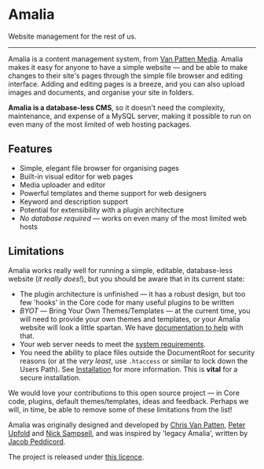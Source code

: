 Amalia
======

Website management for the rest of us.

***

Amalia is a content management system, from [Van Patten Media](http://vanpattenmedia.com). Amalia makes it easy for anyone to have a simple website — and be able to make changes to their site's pages through the simple file browser and editing interface. Adding and editing pages is a breeze, and you can also upload images and documents, and organise your site in folders.

**Amalia is a database-less CMS**, so it doesn't need the complexity, maintenance, and expense of a MySQL server, making it possible to run on even many of the most limited of web hosting packages.

## Features

* Simple, elegant file browser for organising pages
* Built-in visual editor for web pages
* Media uploader and editor
* Powerful templates and theme support for web designers
* Keyword and description support
* Potential for extensibility with a plugin architecture
* *No database required* — works on even many of the most limited web hosts

## Limitations

Amalia works really well for running a simple, editable, database-less website (*it really does!*), but you should be aware that in its current state:

* The plugin architecture is unfinished — it has a robust design, but too few 'hooks' in the Core code for many useful plugins to be written
* *BYOT* — Bring Your Own Themes/Templates — at the current time, you will need to provide your own themes and templates, or your Amalia website will look a little spartan. We have [documentation to help](https://github.com/vanpattenmedia/amalia/wiki/Themes "See the Themes documentation on the wiki") with that.
* Your web server needs to meet the [system requirements](https://github.com/vanpattenmedia/amalia/wiki/System-Requirements).
* You need the ability to place files outside the DocumentRoot for security reasons (or at the *very least*, use `.htaccess` or similar to lock down the Users Path). See [Installation](https://github.com/vanpattenmedia/amalia/wiki/Installation "See Installation help on the wiki") for more information. This is **vital** for a secure installation.

We would love your contributions to this open source project — in Core code, plugins, default themes/templates, ideas and feedback. Perhaps we will, in time, be able to remove some of these limitations from the list!

Amalia was originally designed and developed by [Chris Van Patten](http://chrisvanpatten.com), [Peter Upfold](http://peter.upfold.org.uk/) and [Nick Sampsell](http://nicksampsell.com/), and was inspired by 'legacy Amalia', written by [Jacob Peddicord](http://jacob.peddicord.net/).

The project is released under [this licence](https://github.com/vanpattenmedia/amalia/wiki/Licence).